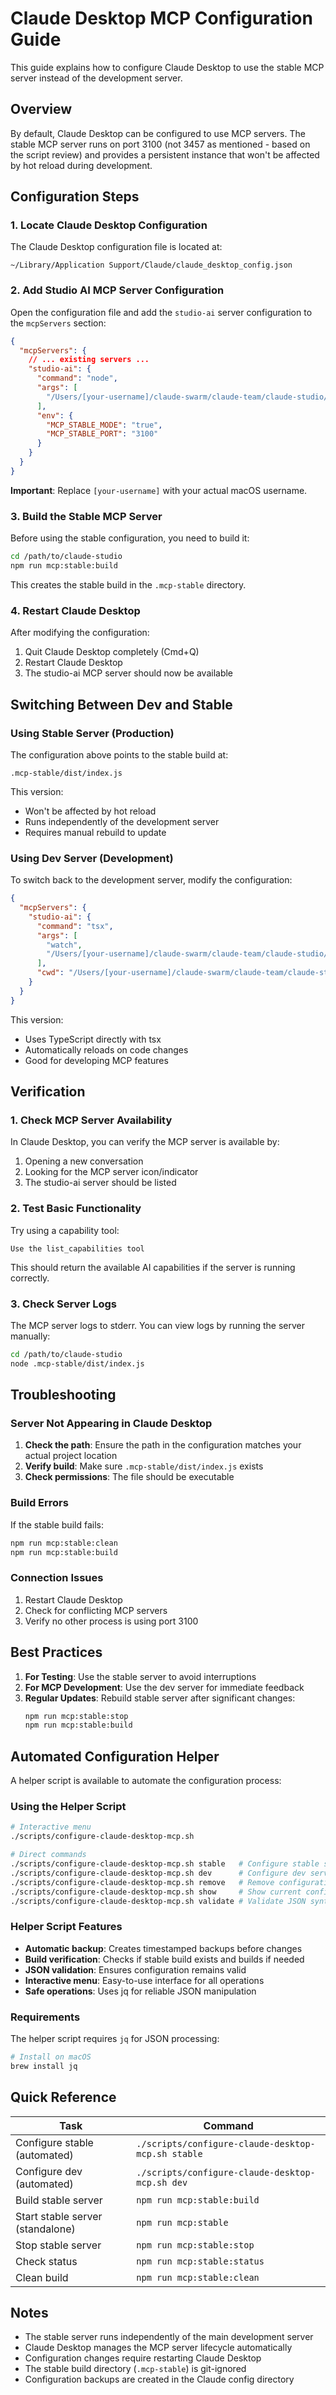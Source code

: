 # Claude Desktop MCP Configuration Guide

This guide explains how to configure Claude Desktop to use the stable MCP server instead of the development server.

## Overview

By default, Claude Desktop can be configured to use MCP servers. The stable MCP server runs on port 3100 (not 3457 as mentioned - based on the script review) and provides a persistent instance that won't be affected by hot reload during development.

## Configuration Steps

### 1. Locate Claude Desktop Configuration

The Claude Desktop configuration file is located at:

```
~/Library/Application Support/Claude/claude_desktop_config.json
```

### 2. Add Studio AI MCP Server Configuration

Open the configuration file and add the `studio-ai` server configuration to the `mcpServers` section:

```json
{
  "mcpServers": {
    // ... existing servers ...
    "studio-ai": {
      "command": "node",
      "args": [
        "/Users/[your-username]/claude-swarm/claude-team/claude-studio/.mcp-stable/dist/index.js"
      ],
      "env": {
        "MCP_STABLE_MODE": "true",
        "MCP_STABLE_PORT": "3100"
      }
    }
  }
}
```

**Important**: Replace `[your-username]` with your actual macOS username.

### 3. Build the Stable MCP Server

Before using the stable configuration, you need to build it:

```bash
cd /path/to/claude-studio
npm run mcp:stable:build
```

This creates the stable build in the `.mcp-stable` directory.

### 4. Restart Claude Desktop

After modifying the configuration:

1. Quit Claude Desktop completely (Cmd+Q)
2. Restart Claude Desktop
3. The studio-ai MCP server should now be available

## Switching Between Dev and Stable

### Using Stable Server (Production)

The configuration above points to the stable build at:

```
.mcp-stable/dist/index.js
```

This version:

- Won't be affected by hot reload
- Runs independently of the development server
- Requires manual rebuild to update

### Using Dev Server (Development)

To switch back to the development server, modify the configuration:

```json
{
  "mcpServers": {
    "studio-ai": {
      "command": "tsx",
      "args": [
        "watch",
        "/Users/[your-username]/claude-swarm/claude-team/claude-studio/web/server/mcp/studio-ai/src/index.ts"
      ],
      "cwd": "/Users/[your-username]/claude-swarm/claude-team/claude-studio/web/server/mcp/studio-ai"
    }
  }
}
```

This version:

- Uses TypeScript directly with tsx
- Automatically reloads on code changes
- Good for developing MCP features

## Verification

### 1. Check MCP Server Availability

In Claude Desktop, you can verify the MCP server is available by:

1. Opening a new conversation
2. Looking for the MCP server icon/indicator
3. The studio-ai server should be listed

### 2. Test Basic Functionality

Try using a capability tool:

```
Use the list_capabilities tool
```

This should return the available AI capabilities if the server is running correctly.

### 3. Check Server Logs

The MCP server logs to stderr. You can view logs by running the server manually:

```bash
cd /path/to/claude-studio
node .mcp-stable/dist/index.js
```

## Troubleshooting

### Server Not Appearing in Claude Desktop

1. **Check the path**: Ensure the path in the configuration matches your actual project location
2. **Verify build**: Make sure `.mcp-stable/dist/index.js` exists
3. **Check permissions**: The file should be executable

### Build Errors

If the stable build fails:

```bash
npm run mcp:stable:clean
npm run mcp:stable:build
```

### Connection Issues

1. Restart Claude Desktop
2. Check for conflicting MCP servers
3. Verify no other process is using port 3100

## Best Practices

1. **For Testing**: Use the stable server to avoid interruptions
2. **For MCP Development**: Use the dev server for immediate feedback
3. **Regular Updates**: Rebuild stable server after significant changes:
   ```bash
   npm run mcp:stable:stop
   npm run mcp:stable:build
   ```

## Automated Configuration Helper

A helper script is available to automate the configuration process:

### Using the Helper Script

```bash
# Interactive menu
./scripts/configure-claude-desktop-mcp.sh

# Direct commands
./scripts/configure-claude-desktop-mcp.sh stable   # Configure stable server
./scripts/configure-claude-desktop-mcp.sh dev      # Configure dev server
./scripts/configure-claude-desktop-mcp.sh remove   # Remove configuration
./scripts/configure-claude-desktop-mcp.sh show     # Show current config
./scripts/configure-claude-desktop-mcp.sh validate # Validate JSON syntax
```

### Helper Script Features

- **Automatic backup**: Creates timestamped backups before changes
- **Build verification**: Checks if stable build exists and builds if needed
- **JSON validation**: Ensures configuration remains valid
- **Interactive menu**: Easy-to-use interface for all operations
- **Safe operations**: Uses jq for reliable JSON manipulation

### Requirements

The helper script requires `jq` for JSON processing:

```bash
# Install on macOS
brew install jq
```

## Quick Reference

| Task                             | Command                                            |
| -------------------------------- | -------------------------------------------------- |
| Configure stable (automated)     | `./scripts/configure-claude-desktop-mcp.sh stable` |
| Configure dev (automated)        | `./scripts/configure-claude-desktop-mcp.sh dev`    |
| Build stable server              | `npm run mcp:stable:build`                         |
| Start stable server (standalone) | `npm run mcp:stable`                               |
| Stop stable server               | `npm run mcp:stable:stop`                          |
| Check status                     | `npm run mcp:stable:status`                        |
| Clean build                      | `npm run mcp:stable:clean`                         |

## Notes

- The stable server runs independently of the main development server
- Claude Desktop manages the MCP server lifecycle automatically
- Configuration changes require restarting Claude Desktop
- The stable build directory (`.mcp-stable`) is git-ignored
- Configuration backups are created in the Claude config directory

